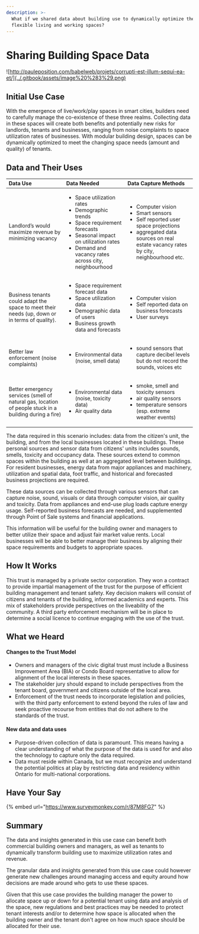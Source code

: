 ```yaml
---
description: >-
  What if we shared data about building use to dynamically optimize the use of
  flexible living and working spaces?
---
```


# Sharing Building Space Data

![http://pauleposition.com/babelweb/projets/corrupti-est-illum-sequi-ea-et/](../.gitbook/assets/image%20%283%29.png)

## Initial Use Case 

With the emergence of live/work/play spaces in smart cities, builders need to carefully manage the co-existence of these three realms. Collecting data in these spaces will create both benefits and potentially new risks for landlords, tenants and businesses, ranging from noise complaints to space utilization rates of businesses.  With modular building design, spaces can be dynamically optimized to meet the changing space needs \(amount and quality\) of tenants.

## Data and Their Uses

<table>
  <thead>
    <tr>
      <th style="text-align:left">Data Use</th>
      <th style="text-align:left">Data Needed</th>
      <th style="text-align:left">Data Capture Methods</th>
    </tr>
  </thead>
  <tbody>
    <tr>
      <td style="text-align:left">Landlord’s would maximize revenue by minimizing vacancy</td>
      <td style="text-align:left">
        <ul>
          <li>Space utilization rates</li>
          <li>Demographic trends</li>
          <li>Space requirement forecasts</li>
          <li>Seasonal impact on utilization rates</li>
          <li>Demand and vacancy rates across city, neighbourhood</li>
        </ul>
      </td>
      <td style="text-align:left">
        <ul>
          <li>Computer vision</li>
          <li>Smart sensors</li>
          <li>Self reported user space projections</li>
          <li>aggregated data sources on real estate vacancy rates by city, neighbourhood
            etc.</li>
        </ul>
      </td>
    </tr>
    <tr>
      <td style="text-align:left">Business tenants could adapt the space to meet their needs (up, down or
        in terms of quality).</td>
      <td style="text-align:left">
        <ul>
          <li>Space requirement forecast data</li>
          <li>Space utilization data</li>
          <li>Demographic data of users</li>
          <li>Business growth data and forecasts</li>
        </ul>
      </td>
      <td style="text-align:left">
        <ul>
          <li>Computer vision</li>
          <li>Self reported data on business forecasts</li>
          <li>User surveys</li>
        </ul>
      </td>
    </tr>
    <tr>
      <td style="text-align:left">Better law enforcement (noise complaints)</td>
      <td style="text-align:left">
        <ul>
          <li>Environmental data (noise, smell data)</li>
        </ul>
      </td>
      <td style="text-align:left">
        <ul>
          <li>sound sensors that capture decibel levels but do not record the sounds,
            voices etc</li>
        </ul>
      </td>
    </tr>
    <tr>
      <td style="text-align:left">Better emergency services (smell of natural gas, location of people stuck
        in a building during a fire)</td>
      <td style="text-align:left">
        <ul>
          <li>Environmental data (noise, toxicity data)</li>
          <li>Air quality data</li>
        </ul>
      </td>
      <td style="text-align:left">
        <ul>
          <li>smoke, smell and toxicity sensors</li>
          <li>air quality sensors</li>
          <li>temperature sensors (esp. extreme weather events)</li>
        </ul>
      </td>
    </tr>
  </tbody>
</table>The data required in this scenario includes: data from the citizen's unit, the building, and from the local businesses located in these buildings. These personal sources and sensor data from citizens' units includes sounds, smells, toxicity and occupancy data. These sources extend to common spaces within the building as well at an aggregated level between buildings. For resident businesses, energy data from major appliances and machinery, utilization and spatial data, foot traffic, and historical and forecasted business projections are required.  

These data sources can be collected through various sensors that can capture noise, sound, visuals or data through computer vision, air quality and toxicity.  Data from appliances and end-use plug loads capture energy usage. Self-reported business forecasts are needed, and supplemented through Point of Sale systems and financial applications.

This information will be useful for the building owner and managers to better utilize their space and adjust fair market value rents. Local businesses will be able to better manage their business by aligning their space requirements and budgets to appropriate spaces.

## How It Works

This trust is managed by a private sector corporation. They won a contract to provide impartial management of the trust for the purpose of efficient building management and tenant safety. Key decision makers will consist of citizens and tenants of the building, informed academics and experts. This mix of stakeholders provide perspectives on the liveability of the community. A third party enforcement mechanism will be in place to determine a social licence to continue engaging with the use of the trust. 

## What we Heard 

#### Changes to the Trust Model

* Owners and managers of the civic digital trust must include a Business Improvement Area \(BIA\) or Condo Board representative to allow for alignment of the local interests in these spaces.  
* The stakeholder jury should expand to include perspectives from the tenant board, government and citizens outside of the local area.
* Enforcement of the trust needs to incorporate legislation and policies, with the third party enforcement to extend beyond the rules of law and seek proactive recourse from entities that do not adhere to the standards of the trust.

#### New data and data uses

* Purpose-driven collection of data is paramount.  This means having a clear understanding of what the purpose of the data is used for and also the  technology to capture only the data required.  
* Data must reside within Canada, but we must recognize and understand the potential politics at play by restricting data and residency within Ontario for multi-national corporations.

## Have Your Say

{% embed url="https://www.surveymonkey.com/r/87M8FG7" %}

## Summary

The data and insights generated in this use case can benefit both commercial building owners and managers, as well as tenants to dynamically transform building use to maximize utilization rates and revenue. 

The granular data and insights generated from this use case could however generate new challenges around managing access and equity around how decisions are made around who gets to use these spaces. 

Given that this use case provides the building manager the power to allocate space up or down for a potential tenant using data and analysis of the space, new regulations and best practices may be needed to protect tenant interests and/or to determine how space is allocated when the building owner and the tenant don't agree on how much space should be allocated for their use. 

